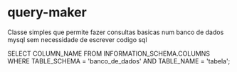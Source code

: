 # query-maker
Classe simples que permite fazer consultas basicas num banco de dados mysql sem necessidade de escrever codigo sql

SELECT COLUMN_NAME FROM INFORMATION_SCHEMA.COLUMNS WHERE TABLE_SCHEMA = 'banco_de_dados' AND TABLE_NAME = 'tabela';
